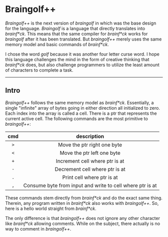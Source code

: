 # Braingolf++
_Braingolf++_ is the next version of _braingolf_ in which was the base design for the language. _Braingolf_ is a language that directly translates into _brainf*ck_. This means that the same compiler for _brainf*ck_ works for _braingolf_ after it has been translated. But _braingolf++_ merely uses the same memory model and basic commands of _brainf*ck_. 

I chose the word _golf_ because it was another four letter curse word. I hope this language challenges the mind in the form of creative thinking that _brainf*ck_ does, but also challenge programmers to utilize the least amount of characters to complete a task.

---

## Intro

_Braingolf++_ follows the same memory model as _brainf*ck_. Essentially, a single "infinite" array of bytes going in either direction all initialized to zero. Each index into the array is called a cell. There is a ptr that represents the current active cell. The following commands are the most primitive to _braingolf++_:

|cmd|description|
|:---:|:---:|
|`>`|Move the ptr right one byte|
|`<`|Move the ptr left one byte|
|`+`|Increment cell where ptr is at|
|`-`|Decrement cell where ptr is at|
|`.`|Print cell where ptr is at|
|`,`|Consume byte from input and write to cell where ptr is at|

These commands stem directly from _brainf*ck_ and do the exact same thing. Therein, any program written in _brainf*ck_ also works with _braingolf++_. So, here is a hello world straight from _brainf*ck_.

The only difference is that _braingolf++_ does not ignore any other character like _brainf*ck_ allowing comments. While on the subject, there actually is no way to comment in _braingolf++_.
